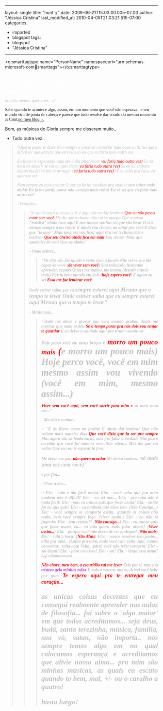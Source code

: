 
---
layout: single
title: "hunf  ;/"
date: 2009-06-21T15:03:00.005-07:00
author: "Jéssica Cristina"
last_modified_at: 2010-04-05T21:03:21.515-07:00
categories:
  - imported
  - blogspot
tags:
  - blogspot
  - "Jéssica Cristina"
---

<o:smarttagtype name="PersonName" namespaceuri="urn:schemas-microsoft-com:office:smarttags"></o:smarttagtype><!--[if gte mso 9]><xml>  <w:worddocument>   <w:view>Normal</w:View>   <w:zoom>0</w:Zoom>   <w:hyphenationzone>21</w:HyphenationZone>   <w:punctuationkerning/>   <w:validateagainstschemas/>   <w:saveifxmlinvalid>false</w:SaveIfXMLInvalid>   <w:ignoremixedcontent>false</w:IgnoreMixedContent>   <w:alwaysshowplaceholdertext>false</w:AlwaysShowPlaceholderText>   <w:compatibility>    <w:breakwrappedtables/>    <w:snaptogridincell/>    <w:wraptextwithpunct/>    <w:useasianbreakrules/>    <w:dontgrowautofit/>    <w:usefelayout/>   </w:Compatibility>   <w:browserlevel>MicrosoftInternetExplorer4</w:BrowserLevel>  </w:WordDocument> </xml><![endif]--><!--[if gte mso 9]><xml>  <w:latentstyles deflockedstate="false" latentstylecount="156">  </w:LatentStyles> </xml><![endif]--><!--[if !mso]><object classid="clsid:38481807-CA0E-42D2-BF39-B33AF135CC4D" id="ieooui"></object> <style> st1\:*{behavior:url(#ieooui) } </style> <![endif]--><style> <!--  /* Font Definitions */  @font-face  {font-family:SimSun;  panose-1:2 1 6 0 3 1 1 1 1 1;  mso-font-alt:"Arial Unicode MS";  mso-font-charset:134;  mso-generic-font-family:auto;  mso-font-format:other;  mso-font-pitch:variable;  mso-font-signature:1 135135232 16 0 262144 0;} @font-face  {font-family:"\@SimSun";  panose-1:0 0 0 0 0 0 0 0 0 0;  mso-font-charset:134;  mso-generic-font-family:auto;  mso-font-format:other;  mso-font-pitch:variable;  mso-font-signature:1 135135232 16 0 262144 0;}  /* Style Definitions */  p.MsoNormal, li.MsoNormal, div.MsoNormal  {mso-style-parent:"";  margin:0cm;  margin-bottom:.0001pt;  mso-pagination:widow-orphan;  font-size:12.0pt;  font-family:"Times New Roman";  mso-fareast-font-family:SimSun;} @page Section1  {size:612.0pt 792.0pt;  margin:70.85pt 3.0cm 70.85pt 3.0cm;  mso-header-margin:36.0pt;  mso-footer-margin:36.0pt;  mso-paper-source:0;} div.Section1  {page:Section1;} --> </style><!--[if gte mso 10]> <style>  /* Style Definitions */  table.MsoNormalTable  {mso-style-name:"Tabela normal";  mso-tstyle-rowband-size:0;  mso-tstyle-colband-size:0;  mso-style-noshow:yes;  mso-style-parent:"";  mso-padding-alt:0cm 5.4pt 0cm 5.4pt;  mso-para-margin:0cm;  mso-para-margin-bottom:.0001pt;  mso-pagination:widow-orphan;  font-size:10.0pt;  font-family:"Times New Roman";  mso-fareast-font-family:"Times New Roman";  mso-ansi-language:#0400;  mso-fareast-language:#0400;  mso-bidi-language:#0400;} </style> <![endif]--><span style='color: rgb(255, 255, 255);font-family:";font-size:12;color:pink;'><span style="font-size:100%;"><span style="font-family:lucida grande;">"Hoje pensei <st1:personname productid="em voce￼Hoje" st="on" style="font-family: lucida grande;">em você</st1:personname>
<span style='color: rgb(255, 255, 255);font-family:";font-size:12;color:pink;'><span style="font-size:100%;"><st1:personname productid="em voce￼Hoje" st="on" style="font-family: lucida grande;">Hoje</st1:personname><span style="font-family:lucida grande;"> que me sinto tao<span style="font-weight: bold;font-family:lucida grande;font-size:100%;"> incapaz
<span style='color: rgb(255, 255, 255);font-family:";font-size:12;color:pink;'><span style="font-size:100%;"> <span style="font-family:lucida grande;">Você tranquilizou meu ser
<span style='color: rgb(255, 255, 255);font-family:";font-size:12;color:pink;'><span style="font-size:100%;"> <span style="font-family:lucida grande;">Sentir tua presença me conforta
<span style='color: rgb(255, 255, 255);font-family:";font-size:12;color:pink;'><span style="font-size:100%;"> <span style="font-family:lucida grande;">De alguma forma
<span style='color: rgb(255, 255, 255);font-family:";font-size:12;color:pink;'><span style="font-size:100%;"> <span style=";font-family:lucida grande;font-size:100%;">Mesmo tão longe<span style="font-size:100%;"><span style="font-family:lucida grande;"> te tenho aqui"

<span style=';font-family:";font-size:12;color:pink;'><span style="font-size:100%;">
<span style="color: rgb(192, 192, 192);"><span style="font-size:100%;"><span style="font-family:lucida grande;">ou pelo menos, queria ter...   ;//

<span style="font-family:lucida grande;">Sabe quando te acontece algo, assim, em um momento que você não esperava.. e seu mundo vira de ponta de cabeça e parece que tudo resolve dar errado do mesmo momento ;s
Cont.<span style="text-decoration: underline;">no meu blog .-. 



Bom, as músicas do Gloria sempre me disseram muito..

- Tudo outra vez..
<blockquote style="font-style: italic;font-family:times new roman;"><span style="color: rgb(192, 192, 192);">"Queria poder te dizer
<span style="color: rgb(192, 192, 192);"> Nem sempre é possivel consertar tudo oque eu fiz
<span style="color: rgb(192, 192, 192);"> Sei que é dificil ter que admitir que errei
<span style="color: rgb(192, 192, 192);"> Eu só sei que eu faria tudo outra vez

<span style="color: rgb(192, 192, 192);"> Eu fiquei te esperando aqui até o dia amanhecer
(<span style="color: rgb(255, 0, 0);">eu faria tudo outra vez)
<span style="color: rgb(192, 192, 192);">Ta na hora de decidir se vai ou quer ficar
(<span style="color: rgb(255, 0, 0);">eu faria tudo outra vez)
<span style="color: rgb(192, 192, 192);">Se eu fui embora algum dia foi só pra te proteger
(<span style="color: rgb(255, 0, 0);">eu faria tudo outra vez)
<span style="color: rgb(192, 192, 192);">Ve se volta pra casa, eu quero te ver

<span style="color: rgb(192, 192, 192);">Nem sempre eu quis aceitar
<span style="color: rgb(192, 192, 192);"> O que eu fiz foi escolher pra onde ir <span style="font-weight: bold; color: rgb(192, 192, 192);">sem saber onde andar
<span style="color: rgb(192, 192, 192);"> Eu ja me perdi, quase não consigo mais voltar
<span style="color: rgb(192, 192, 192);"> Eu só sei que eu faria tudo outra vez"


<span style="color: rgb(192, 192, 192);font-family:lucida grande;">- Verdades...
<blockquote style="font-style: italic;font-family:times new roman;">
<span style="color: rgb(192, 192, 192);">"Se ainda ouço a chuva cair, é algo que me faz lembrar<span style="color: rgb(255, 0, 0);">
Que eu não posso estar sem você
<span style="color: rgb(192, 192, 192);">Me diz que a chama não vai se apagar
<span style="color: rgb(192, 192, 192);">Que a <span style="font-weight: bold; color: rgb(192, 192, 192);">nossa<span style="color: rgb(192, 192, 192);"> "música" ainda toca aqui
<span style="color: rgb(192, 192, 192);">E nos nossos sonhos sei que vão levar
<span style="color: rgb(192, 192, 192);">O seu abraço sempre a me cobrir
<span style="color: rgb(192, 192, 192);">E ainda vou chorar, ao olhar pra você
<span style="color: rgb(192, 192, 192);">E dizer que "te amo"
<span style="color: rgb(192, 192, 192);">Mais uma vez vou ficar aqui
<span style="color: rgb(192, 192, 192);">Pra ver a chuva cair e lembrar
<span style="color: rgb(255, 0, 0);">Que seu cheiro ainda fica em mim
<span style="color: rgb(192, 192, 192);">Vou chorar
<span style="color: rgb(192, 192, 192);">Mais que saudades de você
<span style="color: rgb(192, 192, 192);">Que saudades"

<span style="color: rgb(192, 192, 192);font-family:lucida grande;">- Onde estiver...

> <span style="font-style: italic; color: rgb(192, 192, 192);font-family:times new roman;">"Os dias são tão iguais o vento toca a janela
 <span style="font-style: italic;font-family:times new roman;"><span style="color: rgb(192, 192, 192);"> Não sei se sou tão capaz de viver (<span style="color: rgb(255, 0, 0);">de viver sem você<span style="color: rgb(192, 192, 192);">)
 <span style="font-style: italic;font-family:times new roman;"> <span style="color: rgb(192, 192, 192);">Sua indecisão (tentando aprender, seguir)
 <span style="font-style: italic; color: rgb(192, 192, 192);font-family:times new roman;"> Quase me matou, me matou (desistir nunca mais)
 <span style="font-style: italic;font-family:times new roman;"><span style="color: rgb(192, 192, 192);"> Partiu meu mundo em dois (<span style="color: rgb(255, 0, 0);">hoje espero você<span style="color: rgb(192, 192, 192);">)
 <span style="font-style: italic; color: rgb(192, 192, 192);font-family:times new roman;"> E agora eu sei
 <span style="font-style: italic;font-family:times new roman;"> <span style="color: rgb(255, 0, 0); font-weight: bold;">Essa me faz lembrar você

 <span style="font-style: italic;font-family:times new roman;"> <span style="color: rgb(192, 192, 192);">Onde estiver saiba que eu <span style="font-weight: bold; color: rgb(192, 192, 192);font-size:130%;">sempre<span style="color: rgb(192, 192, 192);"> estarei aqui
 <span style="font-style: italic; color: rgb(192, 192, 192);font-family:times new roman;"> Mesmo que o tempo te levar
 <span style="font-style: italic; color: rgb(192, 192, 192);font-family:times new roman;"> Onde estiver saiba que eu sempre estarei aqui
 <span style="font-style: italic; color: rgb(192, 192, 192);font-family:times new roman;"> Mesmo que o tempo te levar"
 <div style="text-align: justify;"><span style="font-style: italic; color: rgb(192, 192, 192);font-family:times new roman;">
<span style="font-style: italic;font-family:times new roman;">
 <span style="font-style: italic;font-family:times new roman;"> <div style="text-align: justify;"><span style="font-style: italic;font-family:times new roman;">

 <div style="text-align: justify;"><span style="font-style: italic;font-family:times new roman;">
 
 <span style="font-style: italic;font-family:times new roman;">
<span style="color: rgb(192, 192, 192);font-family:lucida grande;">- Minha paz... 

<span style="color: rgb(192, 192, 192);font-family:times new roman;"><blockquote style="font-style: italic;"><span style="color: rgb(192, 192, 192);font-family:times new roman;">"Tente me olhar e provar que meu mundo acabou
 <span style="color: rgb(192, 192, 192);font-family:times new roman;"> Tente me mostrar que nada restou
 <span style="font-family:times new roman;"> <span style="color: rgb(255, 0, 0);">Se o tempo parar pra nós dois vou tentar te guardar
 <span style="font-family:times new roman;"> <span style="color: rgb(192, 192, 192);">E eu deixo a saudade aqui pra tentar continuar
 
 <span style="font-family:times new roman;"><span style="color: rgb(192, 192, 192);"> Hoje perco você em <span style="font-weight: bold; color: rgb(192, 192, 192);">meus<span style="color: rgb(192, 192, 192);"> braços <span style="font-size:130%;"><span style="color: rgb(192, 192, 192);">e <span style="color: rgb(255, 0, 0);font-size:130%;">morro um pouco mais<span style="font-size:130%;"> (<span style="color: rgb(192, 192, 192);">e morro um pouco mais)
 <span style="color: rgb(192, 192, 192);font-family:times new roman;"> Hoje perco você, você em mim mesmo assim vou vivendo (você em mim, mesmo assim...)
 
 <span style="font-weight: bold; color: rgb(255, 0, 0);font-family:times new roman;"> Viver sem você aqui, sem você sorrir para mim
 <span style="font-family:times new roman;"><span style="font-weight: bold; color: rgb(255, 0, 0);"> e <span style="color: rgb(0, 0, 0);"><span style="color: rgb(192, 192, 192);">só mais uma vez...<span style="color: rgb(192, 192, 192);">"


 <div style="text-align: justify;"><span style="font-family:times new roman;">
<span style="font-family:times new roman;">
 
<span style='color: rgb(192, 192, 192);font-family:";font-size:12;color:pink;'><span style="color: rgb(0, 0, 0);"><span style="font-size:100%;"><span style="font-family:lucida grande;"><span style="color: rgb(192, 192, 192);">- Me deixe sonhar..

<span style="font-style: italic; color: rgb(192, 192, 192);font-family:times new roman;"><span style="font-style: italic; color: rgb(192, 192, 192);font-family:times new roman;">> <span style="font-style: italic; color: rgb(192, 192, 192);font-family:times new roman;">
"E às flores caem no jardim<span style="font-style: italic; color: rgb(192, 192, 192);font-family:times new roman;">
E ainda doi lembrar<span style="font-style: italic;font-family:times new roman;">
<span style="color: rgb(192, 192, 192);">Que<span style="color: rgb(255, 0, 0);"><span style="color: rgb(192, 192, 192);"> não <span style="color: rgb(192, 192, 192);">voltam mais <span style="font-weight: bold; color: rgb(192, 192, 192);">aqueles dias<span style="font-style: italic;font-family:times new roman;">
<span style="color: rgb(255, 0, 0);">Que você dizia que ia ser pra sempre<span style="font-style: italic;font-family:times new roman;">
<span style="color: rgb(192, 192, 192);">Mas agora são só lembranças, mas pra falar a verdade<span style="font-style: italic; color: rgb(192, 192, 192);font-family:times new roman;">
Não posso acredita que você foi embora sem dizer adeus..<span style="font-style: italic; color: rgb(192, 192, 192);font-family:times new roman;">
Mas diz que vai voltar<span style="font-style: italic; color: rgb(192, 192, 192);font-family:times new roman;">
Que eu vou te esperar lá fora<span style="font-style: italic;font-family:times new roman;">

<span style="color: rgb(192, 192, 192);">Me deixe em paz, <span style="color: rgb(255, 0, 0);">não quero acordar<span style="font-style: italic;font-family:times new roman;">
<span style="color: rgb(192, 192, 192);">Me deixa sonhar..<span style="font-style: italic; color: rgb(192, 192, 192);font-family:times new roman;">
(<span style="font-weight: bold;font-size:130%;">só mais uma vez com você)"<span style="font-style: italic;font-family:times new roman;">

<span style="color: rgb(192, 192, 192);font-family:lucida grande;">e por fim...  

<span style="color: rgb(192, 192, 192);font-family:lucida grande;">- Viver a dor... 


<span style='color: rgb(192, 192, 192);font-family:";font-size:12;color:pink;'><span style="color: rgb(0, 0, 0);"><span style="font-size:100%;"><span style="font-family:lucida grande;">
<span style="font-style: italic; color: rgb(192, 192, 192);font-family:times new roman;">> <span style="font-style: italic; color: rgb(192, 192, 192);font-family:times new roman;">Ele:
 <span style="font-style: italic; color: rgb(192, 192, 192);font-family:times new roman;"> - não é tão fácil assim.
 <span style="font-style: italic; color: rgb(192, 192, 192);font-family:times new roman;"> Ela:
 <span style="font-style: italic; color: rgb(192, 192, 192);font-family:times new roman;"> - você acha que pra mim também não é difícil?
 <span style="font-style: italic; color: rgb(192, 192, 192);font-family:times new roman;"> Ele:
 <span style="font-style: italic; color: rgb(192, 192, 192);font-family:times new roman;"> - eu sei mas...
 <span style="font-style: italic; color: rgb(192, 192, 192);font-family:times new roman;"> Ela:
 <span style="font-style: italic; color: rgb(192, 192, 192);font-family:times new roman;"> - pra mim não é nada fácil!
 <span style="font-style: italic; color: rgb(192, 192, 192);font-family:times new roman;"> Ele:
 <span style="font-style: italic; color: rgb(192, 192, 192);font-family:times new roman;"> - mas eu nunca quis que fosse assim!
 <span style="font-style: italic; color: rgb(192, 192, 192);font-family:times new roman;"> Ela:
 <span style="font-style: italic; color: rgb(192, 192, 192);font-family:times new roman;"> - então foi eu que quis!
 <span style="font-style: italic; color: rgb(192, 192, 192);font-family:times new roman;"> Ele:
 <span style="font-style: italic; color: rgb(192, 192, 192);font-family:times new roman;"> - eu também não disse isso.
 <span style="font-style: italic; color: rgb(192, 192, 192);font-family:times new roman;"> (Não Consigo...)
 <span style="font-style: italic; color: rgb(192, 192, 192);font-family:times new roman;"> Ela:
 <span style="font-style: italic; color: rgb(192, 192, 192);font-family:times new roman;"> - você sempre se comporta assim.. quando as coisas não estão, bem você sempre foge.
 <span style="font-style: italic; color: rgb(192, 192, 192);font-family:times new roman;"> (Viver assim.)
 <span style="font-style: italic; color: rgb(192, 192, 192);font-family:times new roman;"> Ele:
 <span style="font-style: italic; color: rgb(192, 192, 192);font-family:times new roman;"> - eu não tô fugindo!
 <span style="font-style: italic; color: rgb(192, 192, 192);font-family:times new roman;"> Ela:
 <span style="font-style: italic; color: rgb(192, 192, 192);font-family:times new roman;"> - tem certeza!?
 <span style="font-style: italic;font-family:times new roman;"> <span style="color: rgb(192, 192, 192);">(<span style="color: rgb(255, 0, 0);">Não consigo...<span style="color: rgb(192, 192, 192);">)
 <span style="font-style: italic;font-family:times new roman;"> <span style="color: rgb(192, 192, 192);">Ele:
 <span style="font-style: italic; color: rgb(192, 192, 192);font-family:times new roman;"> - eu nunca quis que fosse assim, eu... eu não quero mais falar nisso!!
 <span style="font-style: italic;font-family:times new roman;"> <span style="color: rgb(192, 192, 192);">(<span style="color: rgb(255, 0, 0);">Viver assim...<span style="color: rgb(192, 192, 192);">)
 <span style="font-style: italic;font-family:times new roman;"> <span style="color: rgb(192, 192, 192);">Ela:
 <span style="font-style: italic; color: rgb(192, 192, 192);font-family:times new roman;"> - porque você não deixa de ser moleque?
 <span style="font-style: italic;font-family:times new roman;"><span style="color: rgb(192, 192, 192);"> (<span style="color: rgb(255, 0, 0);">Não mais<span style="color: rgb(192, 192, 192);">)
 <span style="font-style: italic;font-family:times new roman;"> <span style="color: rgb(192, 192, 192);">Ele:
 <span style="font-style: italic; color: rgb(192, 192, 192);font-family:times new roman;"> - cala a boca!
 <span style="font-style: italic;font-family:times new roman;"><span style="color: rgb(192, 192, 192);"> (<span style="color: rgb(255, 0, 0);">Não Mais<span style="color: rgb(192, 192, 192);">)
 <span style="font-style: italic;font-family:times new roman;"> <span style="color: rgb(192, 192, 192);">Ela:
 <span style="font-style: italic; color: rgb(192, 192, 192);font-family:times new roman;"> - vamos resolver isso juntos.. olha pra mim.. ei,olha pra mim, onde você vai? volta aqui, vamos conversar.. volta aqui
 <span style="font-style: italic; color: rgb(192, 192, 192);font-family:times new roman;"> Volta.. pára! você não teria coragem!
 <span style="font-style: italic; color: rgb(192, 192, 192);font-family:times new roman;"> Ele:
 <span style="font-style: italic; color: rgb(192, 192, 192);font-family:times new roman;"> - saí daqui!
 <span style="font-style: italic; color: rgb(192, 192, 192);font-family:times new roman;"> Ela:
 <span style="font-style: italic; color: rgb(192, 192, 192);font-family:times new roman;"> - para com isso!
 <span style="font-style: italic; color: rgb(192, 192, 192);font-family:times new roman;"> Ele:
 <span style="font-style: italic; color: rgb(192, 192, 192);font-family:times new roman;"> - sai!
 <span style="font-style: italic; color: rgb(192, 192, 192);font-family:times new roman;"> Ela:
 <span style="font-style: italic;font-family:times new roman;"><span style="color: rgb(192, 192, 192);"> - larga essa arma! (<span style="color: rgb(255, 0, 0);">...<span style="color: rgb(192, 192, 192);">) nãooooooooo


 <span style="font-style: italic;font-family:times new roman;"> <span style="color: rgb(255, 0, 0);">Não chore, meu bem, a escuridão vai me levar
 <span style="font-style: italic; color: rgb(192, 192, 192);font-family:times new roman;"> Zelo por ti, mas sua <span style="font-weight: bold; color: rgb(204, 51, 204);">tristeza gela minhas mãos
 <span style="font-style: italic; color: rgb(192, 192, 192);font-family:times new roman;"> E todo o veneno que eu deixei você bebe por mim
 <span style="font-style: italic;font-family:times new roman;"> <span style="font-size:130%;"><span style="color: rgb(255, 0, 0);">Te espero aqui pra te entregar meu coração...


 <div style="text-align: justify;"><span style="font-style: italic;font-family:times new roman;"><span style="font-size:130%;"><span style="color: rgb(255, 0, 0);">
<span style="font-style: italic;font-family:times new roman;"><span style="font-size:130%;"><span style="color: rgb(255, 0, 0);">
 
<span style="color: rgb(192, 192, 192);font-family:lucida grande;">as unicas coisas decentes que eu consegui realmente aprender nas aulas de filosofia... foi sobre o 'algo maior' em que todos acreditamos...  seja deus, budá, santa terezinha, música, familia, sua vó,  satan, não importa.. nós sempre temos algo em no qual colocamos esperança e acreditamos que alivie nossa alma... pra mim são minhas músicas, as quais eu escuto quando to bem, mal, +/- ou o caralho a quatro! 


<span style="color: rgb(192, 192, 192);font-family:lucida grande;">hasta luego! <span style=';font-family:";font-size:12;color:pink;'><span style="color: rgb(0, 0, 0);">
